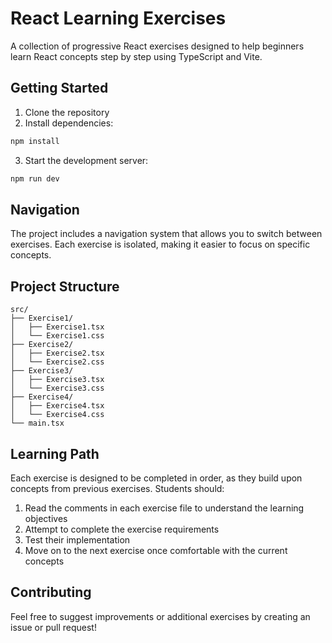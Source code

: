 # React Learning Exercises

A collection of progressive React exercises designed to help beginners learn React concepts step by step using TypeScript and Vite.

## Getting Started

1. Clone the repository
2. Install dependencies:

```bash
npm install
```

3. Start the development server:

```bash
npm run dev
```

## Navigation

The project includes a navigation system that allows you to switch between exercises. Each exercise is isolated, making it easier to focus on specific concepts.

## Project Structure

```
src/
├── Exercise1/
│   ├── Exercise1.tsx
│   └── Exercise1.css
├── Exercise2/
│   ├── Exercise2.tsx
│   └── Exercise2.css
├── Exercise3/
│   ├── Exercise3.tsx
│   └── Exercise3.css
├── Exercise4/
│   ├── Exercise4.tsx
│   └── Exercise4.css
└── main.tsx
```

## Learning Path

Each exercise is designed to be completed in order, as they build upon concepts from previous exercises. Students should:

1. Read the comments in each exercise file to understand the learning objectives
2. Attempt to complete the exercise requirements
3. Test their implementation
4. Move on to the next exercise once comfortable with the current concepts

## Contributing

Feel free to suggest improvements or additional exercises by creating an issue or pull request!
